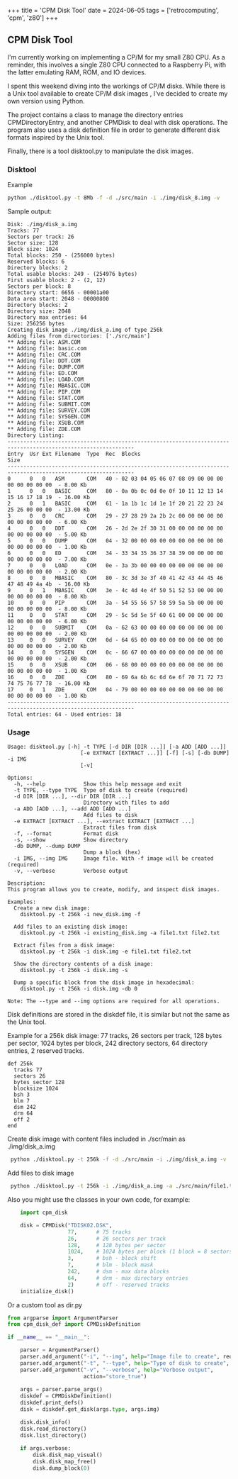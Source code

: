+++
title = 'CPM Disk Tool'
date = 2024-06-05
tags = ['retrocomputing', 'cpm', 'z80']
+++

[](https://github.com/csegura/cpm_disk)


## CPM Disk Tool

I'm currently working on implementing a CP/M for my small Z80 CPU. As a reminder, this involves a single Z80 CPU connected to a Raspberry Pi, with the latter emulating RAM, ROM, and IO devices.

I spent this weekend diving into the workings of CP/M disks. While there is a Unix tool available to create CP/M disk images [](https://github.com/lipro-cpm4l/cpmtools
), I've decided to create my own version using Python.

The project contains a class to manage the directory entries CPMDirectoryEntry, and another CPMDisk to deal with disk operations. The program also uses a disk definition file in order to generate different disk formats inspired by the Unix tool.

Finally, there is a tool disktool.py to manipulate the disk images.

### Disktool

Example 

```sh
python ./disktool.py -t 8Mb -f -d ./src/main -i ./img/disk_8.img -v
```

Sample output:

```
Disk: ./img/disk_a.img
Tracks: 77
Sectors per track: 26
Sector size: 128
Block size: 1024
Total blocks: 250 - (256000 bytes)
Reserved blocks: 6
Directory blocks: 2
Total usable blocks: 249 - (254976 bytes)
First usable block: 2 - (2, 12)
Sectors per block: 8
Directory start: 6656 - 00001a00
Data area start: 2048 - 00000800
Directory blocks: 2
Directory size: 2048
Directory max entries: 64
Size: 256256 bytes
Creating disk image ./img/disk_a.img of type 256k
Adding files from directories: ['./src/main']
** Adding file: ASM.COM
** Adding file: basic.com
** Adding file: CRC.COM
** Adding file: DDT.COM
** Adding file: DUMP.COM
** Adding file: ED.COM
** Adding file: LOAD.COM
** Adding file: MBASIC.COM
** Adding file: PIP.COM
** Adding file: STAT.COM
** Adding file: SUBMIT.COM
** Adding file: SURVEY.COM
** Adding file: SYSGEN.COM
** Adding file: XSUB.COM
** Adding file: ZDE.COM
Directory Listing:
--------------------------------------------------------------------------------------------------------------
Entry  Usr Ext Filename  Type  Rec  Blocks                                             Size
--------------------------------------------------------------------------------------------------------------
0      0   0   ASM       COM   40 - 02 03 04 05 06 07 08 09 00 00 00 00 00 00 00 00  - 8.00 Kb
1      0   0   BASIC     COM   80 - 0a 0b 0c 0d 0e 0f 10 11 12 13 14 15 16 17 18 19  - 16.00 Kb
2      0   1   BASIC     COM   61 - 1a 1b 1c 1d 1e 1f 20 21 22 23 24 25 26 00 00 00  - 13.00 Kb
3      0   0   CRC       COM   29 - 27 28 29 2a 2b 2c 00 00 00 00 00 00 00 00 00 00  - 6.00 Kb
4      0   0   DDT       COM   26 - 2d 2e 2f 30 31 00 00 00 00 00 00 00 00 00 00 00  - 5.00 Kb
5      0   0   DUMP      COM   04 - 32 00 00 00 00 00 00 00 00 00 00 00 00 00 00 00  - 1.00 Kb
6      0   0   ED        COM   34 - 33 34 35 36 37 38 39 00 00 00 00 00 00 00 00 00  - 7.00 Kb
7      0   0   LOAD      COM   0e - 3a 3b 00 00 00 00 00 00 00 00 00 00 00 00 00 00  - 2.00 Kb
8      0   0   MBASIC    COM   80 - 3c 3d 3e 3f 40 41 42 43 44 45 46 47 48 49 4a 4b  - 16.00 Kb
9      0   1   MBASIC    COM   3e - 4c 4d 4e 4f 50 51 52 53 00 00 00 00 00 00 00 00  - 8.00 Kb
10     0   0   PIP       COM   3a - 54 55 56 57 58 59 5a 5b 00 00 00 00 00 00 00 00  - 8.00 Kb
11     0   0   STAT      COM   29 - 5c 5d 5e 5f 60 61 00 00 00 00 00 00 00 00 00 00  - 6.00 Kb
12     0   0   SUBMIT    COM   0a - 62 63 00 00 00 00 00 00 00 00 00 00 00 00 00 00  - 2.00 Kb
13     0   0   SURVEY    COM   0d - 64 65 00 00 00 00 00 00 00 00 00 00 00 00 00 00  - 2.00 Kb
14     0   0   SYSGEN    COM   0c - 66 67 00 00 00 00 00 00 00 00 00 00 00 00 00 00  - 2.00 Kb
15     0   0   XSUB      COM   06 - 68 00 00 00 00 00 00 00 00 00 00 00 00 00 00 00  - 1.00 Kb
16     0   0   ZDE       COM   80 - 69 6a 6b 6c 6d 6e 6f 70 71 72 73 74 75 76 77 78  - 16.00 Kb
17     0   1   ZDE       COM   04 - 79 00 00 00 00 00 00 00 00 00 00 00 00 00 00 00  - 1.00 Kb
--------------------------------------------------------------------------------------------------------------
Total entries: 64 - Used entries: 18
```

### Usage

```
Usage: disktool.py [-h] -t TYPE [-d DIR [DIR ...]] [-a ADD [ADD ...]]
                       [-e EXTRACT [EXTRACT ...]] [-f] [-s] [-db DUMP] -i IMG
                       [-v]

Options:
  -h, --help            Show this help message and exit
  -t TYPE, --type TYPE  Type of disk to create (required)
  -d DIR [DIR ...], --dir DIR [DIR ...]
                        Directory with files to add
  -a ADD [ADD ...], --add ADD [ADD ...]
                        Add files to disk
  -e EXTRACT [EXTRACT ...], --extract EXTRACT [EXTRACT ...]
                        Extract files from disk
  -f, --format          Format disk
  -s, --show            Show directory
  -db DUMP, --dump DUMP
                        Dump a block (hex)
  -i IMG, --img IMG     Image file. With -f image will be created (required)
  -v, --verbose         Verbose output

Description:
This program allows you to create, modify, and inspect disk images.

Examples:
  Create a new disk image:
    disktool.py -t 256k -i new_disk.img -f

  Add files to an existing disk image:
    disktool.py -t 256k -i existing_disk.img -a file1.txt file2.txt

  Extract files from a disk image:
    disktool.py -t 256k -i disk.img -e file1.txt file2.txt

  Show the directory contents of a disk image:
    disktool.py -t 256k -i disk.img -s

  Dump a specific block from the disk image in hexadecimal:
    disktool.py -t 256k -i disk.img -db 0

Note: The --type and --img options are required for all operations.
```

Disk definitions are stored in the diskdef file, it is similar but not the same as the Unix tool. 

Example for a 256k disk image:
77 tracks, 26 sectors per track, 128 bytes per sector, 1024 bytes per block, 242 directory sectors, 64 directory entries, 2 reserved tracks.

```
def 256k
  tracks 77
  sectors 26
  bytes_sector 128
  blocksize 1024
  bsh 3
  blm 7
  dsm 242
  drm 64
  off 2
end
```

Create disk image with content files included in ./scr/main as ./img/disk_a.img

```sh
 python ./disktool.py -t 256k -f -d ./src/main -i ./img/disk_a.img -v  
```

Add files to disk image

```sh
 python ./disktool.py -t 256k -i ./img/disk_a.img -a ./src/main/file1.txt ./src/main/file2.txt -v
```

Also you might use the classes in your own code, for example:

```python
    import cpm_disk

    disk = CPMDisk("TDISK02.DSK",
                   77,      # 75 tracks
                   26,      # 26 sectors per track
                   128,     # 128 bytes per sector
                   1024,    # 1024 bytes per block (1 block = 8 sectors)
                   3,       # bsh - block shift
                   7,       # blm - block mask
                   242,     # dsm - max data blocks
                   64,      # drm - max directory entries
                   2)       # off - reserved tracks
    initialize_disk()
```                   

Or a custom tool as dir.py

```python
from argparse import ArgumentParser
from cpm_disk_def import CPMDiskDefinition

if __name__ == "__main__":

    parser = ArgumentParser()
    parser.add_argument("-i", "--img", help="Image file to create", required=True)
    parser.add_argument("-t", "--type", help="Type of disk to create", required=True)
    parser.add_argument("-v", "--verbose", help="Verbose output",
                        action="store_true")
    
    args = parser.parse_args()
    diskdef = CPMDiskDefinition()
    diskdef.print_defs()
    disk = diskdef.get_disk(args.type, args.img)

    disk.disk_info()
    disk.read_directory()
    disk.list_directory()
    
    if args.verbose:
        disk.disk_map_visual()
        disk.disk_map_free()
        disk.dump_block(0)
```






